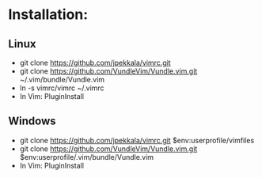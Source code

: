 # Installation:

## Linux
* git clone https://github.com/jpekkala/vimrc.git
* git clone https://github.com/VundleVim/Vundle.vim.git ~/.vim/bundle/Vundle.vim
* ln -s vimrc/vimrc ~/.vimrc
* In Vim: PluginInstall

## Windows
* git clone https://github.com/jpekkala/vimrc.git $env:userprofile/vimfiles
* git clone https://github.com/VundleVim/Vundle.vim.git $env:userprofile/.vim/bundle/Vundle.vim
* In Vim: PluginInstall
